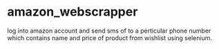 # amazon_webscrapper
log into amazon account and send sms of to a perticular phone number which contains name and price of product from wishlist using selenium.
